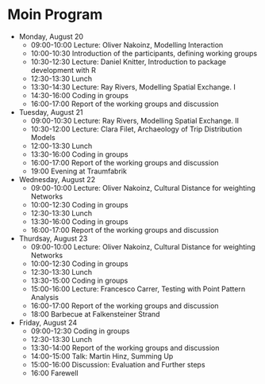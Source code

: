# Moin Program

- Monday, August 20
    - 09:00-10:00 Lecture: Oliver Nakoinz, Modelling Interaction
    - 10:00-10:30 Introduction of the participants, defining working groups
    - 10:30-12:30 Lecture: Daniel Knitter, Introduction to package development with R
    - 12:30-13:30 Lunch
    - 13:30-14:30 Lecture: Ray Rivers, Modelling Spatial Exchange. I
    - 14:30-16:00 Coding in groups
    - 16:00-17:00 Report of the working groups and discussion
- Tuesday, August 21
    - 09:00-10:30 Lecture: Ray Rivers, Modelling Spatial Exchange. II 
    - 10:30-12:00 Lecture: Clara Filet, Archaeology of Trip Distribution Models
    - 12:00-13:30 Lunch
    - 13:30-16:00 Coding in groups
    - 16:00-17:00 Report of the working groups and discussion
    - 19:00 Evening at Traumfabrik
- Wednesday, August 22
    - 09:00-10:00 Lecture: Oliver Nakoinz, Cultural Distance for weighting Networks
    - 10:00-12:30 Coding in groups
    - 12:30-13:30 Lunch
    - 13:30-16:00 Coding in groups
    - 16:00-17:00 Report of the working groups and discussion
- Thurdsay, August 23
    - 09:00-10:00 Lecture: Oliver Nakoinz, Cultural Distance for weighting Networks
    - 10:00-12:30 Coding in groups
    - 12:30-13:30 Lunch
    - 13:30-15:00 Coding in groups
    - 15:00-16:00 Lecture: Francesco Carrer, Testing with Point Pattern Analysis
    - 16:00-17:00 Report of the working groups and discussion
    - 18:00 Barbecue at Falkensteiner Strand
- Friday, August 24
    - 09:00-12:30 Coding in groups
    - 12:30-13:30 Lunch
    - 13:30-14:00 Report of the working groups and discussion
    - 14:00-15:00 Talk: Martin Hinz, Summing Up
    - 15:00-16:00 Discussion: Evaluation and Further steps 
    - 16:00 Farewell

